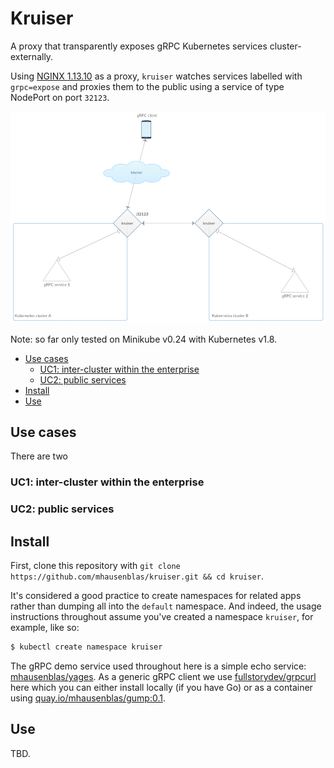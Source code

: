 # Kruiser

A proxy that transparently exposes gRPC Kubernetes services cluster-externally.

Using [NGINX 1.13.10](https://www.nginx.com/blog/nginx-1-13-10-grpc/) as a proxy, `kruiser` 
watches services labelled with `grpc=expose` and proxies them to the public using a service of type NodePort on port `32123`.

![architecture](img/kruiser-arch.png)

Note: so far only tested on Minikube v0.24 with Kubernetes v1.8.


- [Use cases](#use-cases)
    - [UC1: inter-cluster within the enterprise](#uc1-inter-cluster-within-the-enterprise)
    - [UC2: public services](#uc2-public-services)
- [Install](#install)
- [Use](#use)

## Use cases

There are two

### UC1: inter-cluster within the enterprise

### UC2: public services

## Install 

First, clone this repository with `git clone https://github.com/mhausenblas/kruiser.git && cd kruiser`.

It's considered a good practice to create namespaces for related apps rather than dumping all into the `default` namespace.
And indeed, the usage instructions throughout assume you've created a namespace `kruiser`, for example, like so:

```bash
$ kubectl create namespace kruiser
```

The gRPC demo service used throughout here is a simple echo service: [mhausenblas/yages](https://github.com/mhausenblas/yages). 
As a generic gRPC client we use [fullstorydev/grpcurl](https://github.com/fullstorydev/grpcurl) here 
which you can either install locally (if you have Go) or as a container using [quay.io/mhausenblas/gump:0.1](https://quay.io/repository/mhausenblas/gump?tag=0.1&tab=tags).

## Use

TBD.

